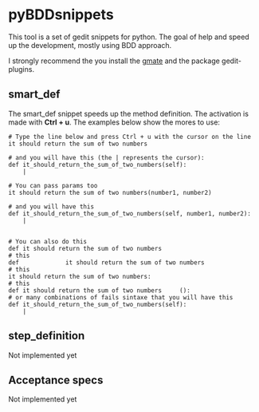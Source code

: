 pyBDDsnippets
=============

This tool is a set of gedit snippets for python. The goal of help and speed up
the development, mostly using BDD approach.

I strongly recommend the you install the [gmate](http://github.com/gmate/gmate)
and the package gedit-plugins.

smart_def
---------

The smart_def snippet speeds up the method definition. The activation is made
with **Ctrl + u**. The examples below show the mores to use:

    # Type the line below and press Ctrl + u with the cursor on the line
    it should return the sum of two numbers

    # and you will have this (the | represents the cursor):
    def it_should_return_the_sum_of_two_numbers(self):
        |

    # You can pass params too
    it should return the sum of two numbers(number1, number2)

    # and you will have this
    def it_should_return_the_sum_of_two_numbers(self, number1, number2):
        |


    # You can also do this
    def it should return the sum of two numbers
    # this
    def             it should return the sum of two numbers
    # this
    it should return the sum of two numbers:
    # this
    def it should return the sum of two numbers     ():
    # or many combinations of fails sintaxe that you will have this
    def it_should_return_the_sum_of_two_numbers(self):
        |

step_definition
---------------

Not implemented yet


Acceptance specs
----------------

Not implemented yet

